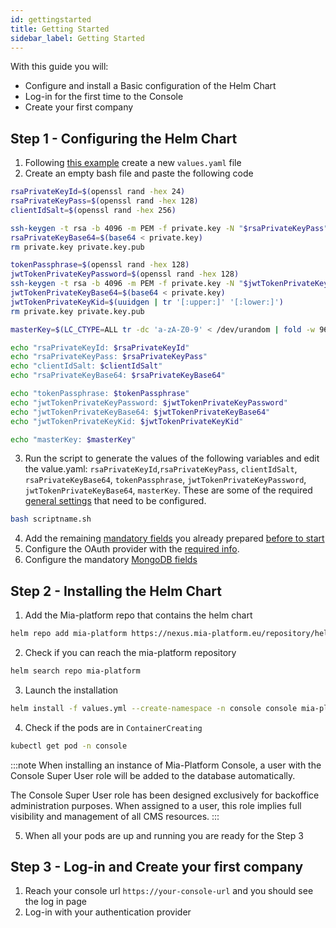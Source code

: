 ```yaml
---
id: gettingstarted
title: Getting Started
sidebar_label: Getting Started
---
```


With this guide you will:

- Configure and install a Basic configuration of the Helm Chart
- Log-in for the first time to the Console
- Create your first company

## Step 1 - Configuring the Helm Chart

1. Following [this example](../installation-chart/115-Chart%20and%20Helm%20parameters/10-installation-chart-example.md) create a new `values.yaml` file
2. Create an empty bash file and paste the following code

```bash
rsaPrivateKeyId=$(openssl rand -hex 24)
rsaPrivateKeyPass=$(openssl rand -hex 128)
clientIdSalt=$(openssl rand -hex 256)

ssh-keygen -t rsa -b 4096 -m PEM -f private.key -N "$rsaPrivateKeyPass" > /dev/null
rsaPrivateKeyBase64=$(base64 < private.key)
rm private.key private.key.pub

tokenPassphrase=$(openssl rand -hex 128)
jwtTokenPrivateKeyPassword=$(openssl rand -hex 128)
ssh-keygen -t rsa -b 4096 -m PEM -f private.key -N "$jwtTokenPrivateKeyPassword" > /dev/null
jwtTokenPrivateKeyBase64=$(base64 < private.key)
jwtTokenPrivateKeyKid=$(uuidgen | tr '[:upper:]' '[:lower:]')
rm private.key private.key.pub

masterKey=$(LC_CTYPE=ALL tr -dc 'a-zA-Z0-9' < /dev/urandom | fold -w 96 | head -1)

echo "rsaPrivateKeyId: $rsaPrivateKeyId"
echo "rsaPrivateKeyPass: $rsaPrivateKeyPass"
echo "clientIdSalt: $clientIdSalt"
echo "rsaPrivateKeyBase64: $rsaPrivateKeyBase64"

echo "tokenPassphrase: $tokenPassphrase"
echo "jwtTokenPrivateKeyPassword: $jwtTokenPrivateKeyPassword"
echo "jwtTokenPrivateKeyBase64: $jwtTokenPrivateKeyBase64"
echo "jwtTokenPrivateKeyKid: $jwtTokenPrivateKeyKid"

echo "masterKey: $masterKey"
```

3. Run the script to generate the values of the following variables and edit the value.yaml: `rsaPrivateKeyId`,`rsaPrivateKeyPass`, `clientIdSalt`, `rsaPrivateKeyBase64`, `tokenPassphrase`, `jwtTokenPrivateKeyPassword`, `jwtTokenPrivateKeyBase64`, `masterKey`. These are some of the required [general settings](../installation-chart/115-Chart%20and%20Helm%20parameters/20-general-settings.md) that need to be configured.

```bash
bash scriptname.sh
```

4. Add the remaining [mandatory fields](../installation-chart/115-Chart%20and%20Helm%20parameters/20-general-settings.md) you already prepared [before to start](./10-overview.md)
5. Configure the OAuth provider with the [required info](../installation-chart/115-Chart%20and%20Helm%20parameters/25-authentication-provider.md).
6. Configure the mandatory [MongoDB fields](../installation-chart/115-Chart%20and%20Helm%20parameters/40-mongodb-configurations-and-encryption.md)

## Step 2 - Installing the Helm Chart

1. Add the Mia-platform repo that contains the helm chart

```bash
helm repo add mia-platform https://nexus.mia-platform.eu/repository/helm-internal/ --username your-username --password-stdin
```

2. Check if you can reach the mia-platform repository

```bash
helm search repo mia-platform
```

3. Launch the installation

```bash
helm install -f values.yml --create-namespace -n console console mia-platform/mia-console
```

4. Check if the pods are in `ContainerCreating`

```bash
kubectl get pod -n console
```

:::note
When installing an instance of Mia-Platform Console, a user with the Console Super User role will be added to the database automatically.

The Console Super User role has been designed exclusively for backoffice administration purposes.
When assigned to a user, this role implies full visibility and management of all CMS resources.
:::

5. When all your pods are up and running you are ready for the Step 3

## Step 3 - Log-in and Create your first company

1. Reach your console url `https://your-console-url` and you should see the log in page
2. Log-in with your authentication provider
